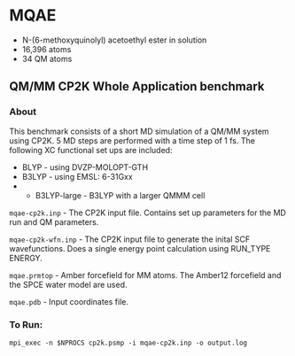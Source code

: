 # MQAE

* N-(6-methoxyquinolyl) acetoethyl ester in solution
* 16,396 atoms
* 34 QM atoms

## QM/MM CP2K Whole Application benchmark

### About

This benchmark consists of a short MD simulation of a QM/MM system using CP2K. 
5 MD steps are performed with a time step of 1 fs. The following XC functional set ups are included:

* BLYP - using DVZP-MOLOPT-GTH
* B3LYP - using EMSL: 6-31Gxx
* * B3LYP-large - B3LYP with a larger QMMM cell


``mqae-cp2k.inp`` - The CP2K input file. Contains set up parameters for the MD run 
and QM parameters. 

``mqae-cp2k-wfn.inp`` - The CP2K input file to generate the inital SCF wavefunctions. 
Does a single energy point calculation using RUN_TYPE ENERGY.

``mqae.prmtop`` - Amber forcefield for MM atoms. The Amber12 forcefield and
the SPCE water model are used.

``mqae.pdb`` - Input coordinates file.


### To Run: 

    mpi_exec -n $NPROCS cp2k.psmp -i mqae-cp2k.inp -o output.log

